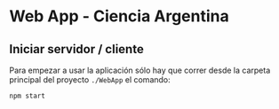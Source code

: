 # Web App - Ciencia Argentina

## Iniciar servidor / cliente

Para empezar a usar la aplicación sólo hay que correr desde la carpeta principal del proyecto `./WebApp` el comando:
```
npm start
```